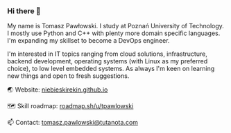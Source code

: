 ### Hi there 👋
My name is Tomasz Pawłowski. I study at Poznań University of Technology. I mostly use Python and C++ with plenty more domain specific languages. I'm expanding my skillset to become a DevOps engineer.

I'm interested in IT topics ranging from cloud solutions, infrastructure, backend development, operating systems (with Linux as my preferred choice), to low level embedded systems. As always I'm keen on learning new things and open to fresh suggestions. 


🌏 Website: [niebieskirekin.github.io](https://niebieskirekin.github.io)

🗺️ Skill roadmap: [roadmap.sh/u/tpawlowski](https://roadmap.sh/u/tpawlowski)

📫 Contact: tomasz.pawlowski@tutanota.com
<!--
**NiebieskiRekin/NiebieskiRekin** is a ✨ _special_ ✨ repository because its `README.md` (this file) appears on your GitHub profile.

Here are some ideas to get you started:

- 🔭 I’m currently working on ...
- 🌱 I’m currently learning ...
- 👯 I’m looking to collaborate on ...
- 🤔 I’m looking for help with ...
- 💬 Ask me about ...
- 📫 How to reach me: ...
- 😄 Pronouns: ...
- ⚡ Fun fact: ...
-->
